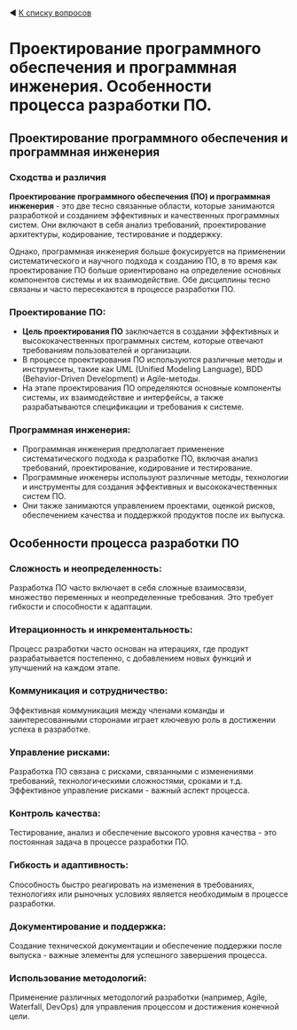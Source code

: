 ◀ [К списку вопросов](../README.md)

# Проектирование программного обеспечения и программная инженерия. Особенности процесса разработки ПО.

## Проектирование программного обеспечения и программная инженерия

### Сходства и различия

**Проектирование программного обеспечения (ПО) и программная инженерия** - это две тесно связанные области, которые занимаются разработкой и созданием эффективных и качественных программных систем. Они включают в себя анализ требований, проектирование архитектуры, кодирование, тестирование и поддержку.

Однако, программная инженерия больше фокусируется на применении систематического и научного подхода к созданию ПО, в то время как проектирование ПО больше ориентировано на определение основных компонентов системы и их взаимодействие. Обе дисциплины тесно связаны и часто пересекаются в процессе разработки ПО.

### Проектирование ПО:

* **Цель проектирования ПО** заключается в создании эффективных и высококачественных программных систем, которые отвечают требованиям пользователей и организации.
* В процессе проектирования ПО используются различные методы и инструменты, такие как UML (Unified Modeling Language), BDD (Behavior-Driven Development) и Agile-методы.
* На этапе проектирования ПО определяются основные компоненты системы, их взаимодействие и интерфейсы, а также разрабатываются спецификации и требования к системе.

### Программная инженерия:

* Программная инженерия предполагает применение систематического подхода к разработке ПО, включая анализ требований, проектирование, кодирование и тестирование.
* Программные инженеры используют различные методы, технологии и инструменты для создания эффективных и высококачественных систем ПО.
* Они также занимаются управлением проектами, оценкой рисков, обеспечением качества и поддержкой продуктов после их выпуска.

## Особенности процесса разработки ПО

### Сложность и неопределенность: 

Разработка ПО часто включает в себя сложные взаимосвязи, множество переменных и неопределенные требования. Это требует гибкости и способности к адаптации.

### Итерационность и инкрементальность: 

Процесс разработки часто основан на итерациях, где продукт разрабатывается постепенно, с добавлением новых функций и улучшений на каждом этапе.

### Коммуникация и сотрудничество: 

Эффективная коммуникация между членами команды и заинтересованными сторонами играет ключевую роль в достижении успеха в разработке.

### Управление рисками: 

Разработка ПО связана с рисками, связанными с изменениями требований, технологическими сложностями, сроками и т.д. Эффективное управление рисками - важный аспект процесса.

### Контроль качества: 

Тестирование, анализ и обеспечение высокого уровня качества - это постоянная задача в процессе разработки ПО.

### Гибкость и адаптивность: 

Способность быстро реагировать на изменения в требованиях, технологиях или рыночных условиях является необходимым в процессе разработки.

### Документирование и поддержка: 

Создание технической документации и обеспечение поддержки после выпуска - важные элементы для успешного завершения процесса.

### Использование методологий: 

Применение различных методологий разработки (например, Agile, Waterfall, DevOps) для управления процессом и достижения конечной цели.